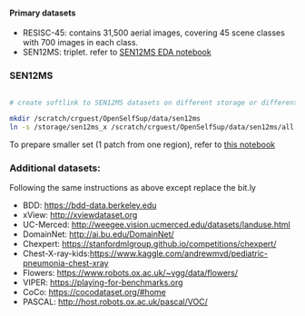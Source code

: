 #### Primary datasets

- RESISC-45: contains 31,500 aerial images, covering 45 scene classes with 700 images in each class.
- SEN12MS: triplet. refer to [SEN12MS EDA notebook](notebooks/eda_sen12ms.ipynb) 


### SEN12MS 

```bash 

# create softlink to SEN12MS datasets on different storage or different path 

mkdir /scratch/crguest/OpenSelfSup/data/sen12ms
ln -s /storage/sen12ms_x /scratch/crguest/OpenSelfSup/data/sen12ms/all

```

To prepare smaller set (1 patch from one region), refer to [this notebook](https://github.com/Berkeley-Data/hpt/blob/master/notebooks/1.1-tg-prepare-subset-sen12ms.ipynb)  

### Additional datasets:
Following the same instructions as above except replace the bit.ly 
* BDD: https://bdd-data.berkeley.edu
* xView: http://xviewdataset.org
* UC-Merced: http://weegee.vision.ucmerced.edu/datasets/landuse.html
* DomainNet: http://ai.bu.edu/DomainNet/
* Chexpert: https://stanfordmlgroup.github.io/competitions/chexpert/
* Chest-X-ray-kids:https://www.kaggle.com/andrewmvd/pediatric-pneumonia-chest-xray
* Flowers: https://www.robots.ox.ac.uk/~vgg/data/flowers/
* VIPER: https://playing-for-benchmarks.org
* CoCo: https://cocodataset.org/#home
* PASCAL: http://host.robots.ox.ac.uk/pascal/VOC/